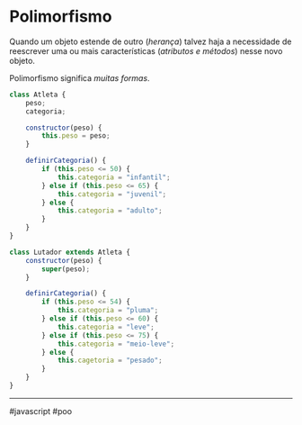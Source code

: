 # Polimorfismo
Quando um objeto estende de outro (*herança*) talvez haja a necessidade de reescrever uma ou mais características (*atributos e métodos*) nesse novo objeto.

Polimorfismo significa *muitas formas*.

```js
class Atleta {
	peso;
	categoria;

	constructor(peso) {
		this.peso = peso;
	}

	definirCategoria() {
		if (this.peso <= 50) {
			this.categoria = "infantil";
		} else if (this.peso <= 65) {
			this.categoria = "juvenil";
		} else {
			this.categoria = "adulto";
		}
	}
}
```

```js
class Lutador extends Atleta {
	constructor(peso) {
		super(peso);
	}

	definirCategoria() {
		if (this.peso <= 54) {
			this.categoria = "pluma";
		} else if (this.peso <= 60) {
			this.categoria = "leve";
		} else if (this.peso <= 75) {
			this.categoria = "meio-leve";
		} else {
			this.cagetoria = "pesado";
		}
	}
}
```

---
#javascript #poo 